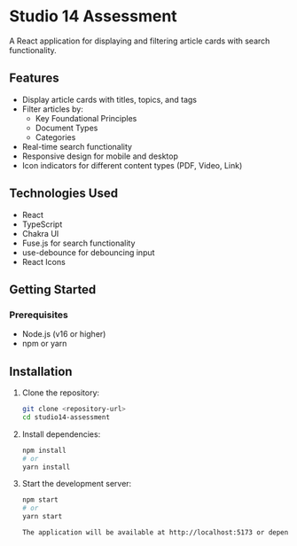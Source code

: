# Studio 14 Assessment

A React application for displaying and filtering article cards with search functionality.

## Features

- Display article cards with titles, topics, and tags
- Filter articles by:
  - Key Foundational Principles
  - Document Types
  - Categories
- Real-time search functionality
- Responsive design for mobile and desktop
- Icon indicators for different content types (PDF, Video, Link)

## Technologies Used

- React
- TypeScript
- Chakra UI
- Fuse.js for search functionality
- use-debounce for debouncing input
- React Icons

## Getting Started

### Prerequisites

- Node.js (v16 or higher)
- npm or yarn

## Installation

1. Clone the repository:

   ```bash
   git clone <repository-url>
   cd studio14-assessment
   ```

2. Install dependencies:

   ```bash
   npm install
   # or
   yarn install
   ```

3. Start the development server:

   ```bash
   npm start
   # or
   yarn start

   The application will be available at http://localhost:5173 or depending on your configuration.
   ```
